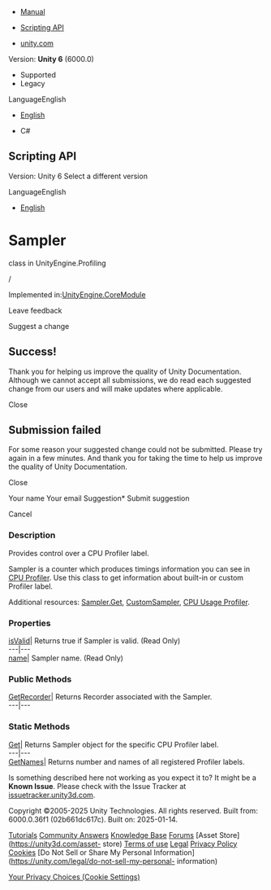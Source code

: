 [ ]()

  * [Manual](../Manual/index.html)
  * [Scripting API](../ScriptReference/index.html)

  * [unity.com](https://unity.com/)

Version: **Unity 6** (6000.0)

  * Supported
  * Legacy

LanguageEnglish

  * [English]()

  * C#

[ ](https://docs.unity3d.com)

## Scripting API

Version: Unity 6 Select a different version

LanguageEnglish

  * [English]()

# Sampler

class in UnityEngine.Profiling

/

Implemented in:[UnityEngine.CoreModule](UnityEngine.CoreModule.html)

Leave feedback

Suggest a change

## Success!

Thank you for helping us improve the quality of Unity Documentation. Although
we cannot accept all submissions, we do read each suggested change from our
users and will make updates where applicable.

Close

## Submission failed

For some reason your suggested change could not be submitted. Please <a>try
again</a> in a few minutes. And thank you for taking the time to help us
improve the quality of Unity Documentation.

Close

Your name Your email Suggestion* Submit suggestion

Cancel

[ ]()

### Description

Provides control over a CPU Profiler label.

Sampler is a counter which produces timings information you can see in [CPU
Profiler](../Manual/ProfilerCPU.html). Use this class to get information about
built-in or custom Profiler label.  
  
Additional resources: [Sampler.Get](Profiling.Sampler.Get.html),
[CustomSampler](Profiling.CustomSampler.html), [CPU Usage
Profiler](../Manual/ProfilerCPU.html).

### Properties

[isValid](Profiling.Sampler-isValid.html)| Returns true if Sampler is valid.
(Read Only)  
---|---  
[name](Profiling.Sampler-name.html)| Sampler name. (Read Only)  
  
### Public Methods

[GetRecorder](Profiling.Sampler.GetRecorder.html)| Returns Recorder associated
with the Sampler.  
---|---  
  
### Static Methods

[Get](Profiling.Sampler.Get.html)| Returns Sampler object for the specific CPU
Profiler label.  
---|---  
[GetNames](Profiling.Sampler.GetNames.html)| Returns number and names of all
registered Profiler labels.  
  
Is something described here not working as you expect it to? It might be a
**Known Issue**. Please check with the Issue Tracker at
[issuetracker.unity3d.com](https://issuetracker.unity3d.com).

Copyright ©2005-2025 Unity Technologies. All rights reserved. Built from:
6000.0.36f1 (02b661dc617c). Built on: 2025-01-14.

[Tutorials](https://unity3d.com/learn) [Community
Answers](https://answers.unity3d.com) [Knowledge
Base](https://support.unity3d.com/hc/en-us)
[Forums](https://forum.unity3d.com) [Asset Store](https://unity3d.com/asset-
store) [Terms of use](https://docs.unity3d.com/Manual/TermsOfUse.html)
[Legal](https://unity.com/legal) [Privacy
Policy](https://unity.com/legal/privacy-policy)
[Cookies](https://unity.com/legal/cookie-policy) [Do Not Sell or Share My
Personal Information](https://unity.com/legal/do-not-sell-my-personal-
information)

[Your Privacy Choices (Cookie Settings)](javascript:void\(0\);)


